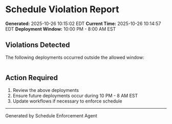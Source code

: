 # Schedule Violation Report

**Generated:** 2025-10-26 10:15:02 EDT
**Current Time:** 2025-10-26 10:14:57 EDT
**Deployment Window:** 10:00 PM - 8:00 AM EST

## Violations Detected

The following deployments occurred outside the allowed window:

```

```

## Action Required

1. Review the above deployments
2. Ensure future deployments occur during 10 PM - 8 AM EST
3. Update workflows if necessary to enforce schedule

---

Generated by Schedule Enforcement Agent
